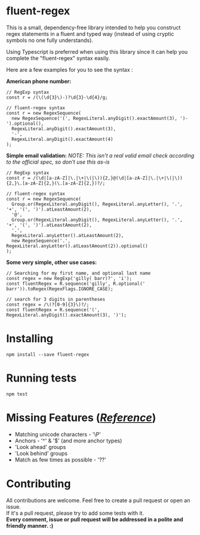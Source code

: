 # fluent-regex

This is a small, dependency-free library intended to help you construct regex statements in a fluent and typed way (instead of using cryptic symbols no one fully understands).  

Using Typescript is preferred when using this library since it can help you complete the "fluent-regex" syntax easily.  

Here are a few examples for you to see the syntax :  

**American phone number:**
```
// RegExp syntax
const r = /(\(\d{3}\)-)?\d{3}-\d{4}/g;

// fluent-regex syntax
const r = new RegexSequence(
  new RegexSequence('(', RegexLiteral.anyDigit().exactAmount(3), ')-').optional(),
  RegexLiteral.anyDigit().exactAmount(3),
  '-',
  RegexLiteral.anyDigit().exactAmount(4)
);
```

**Simple email validation:** *NOTE: This isn't a real valid email check according to the official spec, so don't use this as-is*
```
// RegExp syntax
const r = /(\d|[a-zA-Z]|\.|\+|\(|\)){2,}@(\d|[a-zA-Z]|\.|\+|\(|\)){2,}\.[a-zA-Z]{2,}(\.[a-zA-Z]{2,})?/;

// fluent-regex syntax
const r = new RegexSequence(
  Group.or(RegexLiteral.anyDigit(), RegexLiteral.anyLetter(), '.', '+', '(', ')').atLeastAmount(2),
  '@',
  Group.or(RegexLiteral.anyDigit(), RegexLiteral.anyLetter(), '.', '+', '(', ')').atLeastAmount(2),
  '.',
  RegexLiteral.anyLetter().atLeastAmount(2),
  new RegexSequence('.', RegexLiteral.anyLetter().atLeastAmount(2)).optional()
);
```

**Some very simple, other use cases:**  
```
// Searching for my first name, and optional last name
const regex = new RegExp('gilly( barr)?', 'i');
const fluentRegex = R.sequence('gilly', R.optional(' barr')).toRegex(RegexFlags.IGNORE_CASE);

// search for 3 digits in parentheses
const regex = /\(?[0-9]{3}\)?/;
const fluentRegex = R.sequence('(', RegexLiteral.anyDigit().exactAmount(3), ')');
```

# Installing  
```
npm install --save fluent-regex
```

# Running tests  
```
npm test
```

# Missing Features (_[Reference](https://docs.microsoft.com/en-us/dotnet/standard/base-types/regular-expression-language-quick-reference)_)  
* Matching unicode characters - '\P'
* Anchors - '^' & '$' (and more anchor types)
* 'Look ahead' groups
* 'Look behind' groups
* Match as few times as possible - '??'

# Contributing  
All contributions are welcome. Feel free to create a pull request or open an issue.  
If it's a pull request, please try to add some tests with it.  
**Every comment, issue or pull request will be addressed in a polite and friendly manner. :)**  
